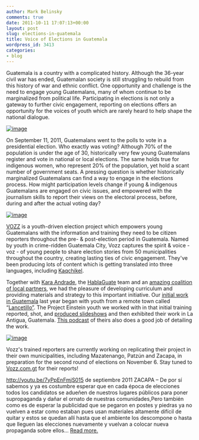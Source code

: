 ```yaml
---
author: Mark Belinsky
comments: true
date: 2011-10-11 17:07:13+00:00
layout: post
slug: elections-in-guatemala
title: Voice of Elections in Guatemala
wordpress_id: 3413
categories:
- blog
---
```


Guatemala is a country with a complicated history. Although the 36-year civil war has ended, Guatemalan society is still struggling to rebuild from this history of war and ethnic conflict. One opportunity and challenge is the need to engage young Guatemalans, many of whom continue to be marginalized from political life. Participating in elections is not only a gateway to further civic engagement, reporting on elections offers an opportunity for the voices of youth which are rarely heard to help shape the national dialogue.


[![image](http://digital-democracy.org/wp-content/uploads/2011/10/Screen-shot-2011-10-13-at-7.54.40-PM-300x238.png)](http://vozz.com.gt/posts/35-reporteros-de-vozz-salen-al-mundo)


On September 11, 2011, Guatemalans went to the polls to vote in a presidential election. Who exactly was voting? Although 70% of the population is under the age of 30, historically very few young Guatemalans register and vote in national or local elections. The same holds true for indigenous women, who represent 20% of the population, yet hold a scant number of government seats. A pressing question is whether historically marginalized Guatemalans can find a way to engage in the elections process. How might participation levels change if young & indigenous Guatemalans are engaged on civic issues, and empowered with the journalism skills to report their views on the electoral process, before, during and after the actual voting day?

[![image](http://digital-democracy.org/wp-content/uploads/2011/10/vozz-banner_v2-210x300.jpg)](http://en.vozz.com.gt/)

[VOZZ](http://en.vozz.com.gt/) is a youth-driven election project which empowers young Guatemalans with the information and training they need to be citizen reporters throughout the pre- & post-election period in Guatemala. Named by youth in crime-ridden Guatemala City, Vozz captures the spirit & voice - voz - of young people to share election stories from 50 municipalities throughout the country, creating lasting ties of civic engagement. They've been producing lots of content which is getting translated into three languages, including [Kaqchikel](http://ka.vozz.com.gt).

Together with [Kara Andrade](http://karaandrade.com/), the [HablaGuate](http://hablaguate.com/) team and an [amazing coalition of local partners](http://en.vozz.com.gt/pages/38-collaborators), we had the pleasure of developing curriculum and providing materials and strategy to this important initiative. Our [initial work in Guatemala](http://digital-democracy.org/2010/05/05/introducing-project-einstein-guatemala/) last year began with youth from a remote town called “[Lancetillo”](http://lancetillo.hablaguate.com/). The Project Einstein youth we worked with in that initial training reported, shot, and [produced slideshows](https://secure.flickr.com/photos/digitaldemocracy/sets/72157624024422043/with/4785687266/) and then exhibited their work in La Antigua, Guatemala. [This podcast](http://globalvoicesonline.org/2011/10/01/global-voices-podcast-4-together-we-rise/) of theirs also does a good job of detailing the work.


[![image](http://digital-democracy.org/wp-content/uploads/2011/10/Screen-shot-2011-10-13-at-7.54.07-PM-300x200.png)](http://vozz.com.gt/posts/32-empezamos-con-animo)


Vozz's trained reporters are currently working on replicating their project in their own municipalities, including Mazatenango, Patzún and Zacapa, in preparation for the second round of elections on November 6. Stay tuned to [Vozz.com.gt](http://en.vozz.com.gt) for their reports!

http://youtu.be/7yPpEnFmjS015 de septiembre 2011 ZACAPA – De por sí sabemos y ya es costumbre esperar que en cada época de elecciones todos los candidatos se adueñen de nuestros lugares públicos para poner supropaganda y dañar el ornato de nuestras comunidades,Pero también como es de esperar la publicidad que se pegaron en postes y piedras ya no vuelven a estar como estaban pues usan materiales altamente difícil de quitar y estos se quedan allí hasta que el ambiente los descompone o hasta que lleguen las elecciones nuevamente y vuelvan a colocar nueva propaganda sobre ellos... [Read more.](http://vozz.com.gt/videos/45-basura-electoral)
